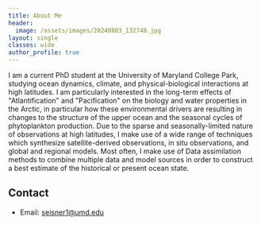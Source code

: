 ```yaml
---
title: About Me
header:
  image: /assets/images/20240803_132748.jpg
layout: single
classes: wide
author_profile: true
---
```


I am a current PhD student at the University of Maryland College Park, studying ocean dynamics, climate, and physical-biological interactions at high latitudes. I am particularly interested in the long-term effects of "Atlantification" and "Pacification" on the biology and water properties in the Arctic, in particular how these environmental drivers are resulting in changes to the structure of the upper ocean and the seasonal cycles of phytoplankton production. Due to the sparse and seasonally-limited nature of observations at high latitudes, I make use of a wide range of techniques which synthesize satellite-derived observations, in situ observations, and global and regional models. Most often, I make use of Data assimilation methods to combine multiple data and model sources in order to construct a best estimate of the historical or present ocean state.




## Contact

- Email: seisner1@umd.edu
